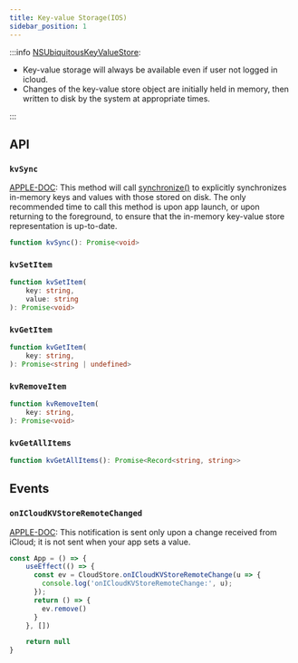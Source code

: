 ```yaml
---
title: Key-value Storage(IOS)
sidebar_position: 1
---
```


:::info
[NSUbiquitousKeyValueStore](https://developer.apple.com/documentation/foundation/nsubiquitouskeyvaluestore):
- Key-value storage will always be available even if user not logged in icloud.
- Changes of the key-value store object are initially held in memory, then written to disk by the system at appropriate times.

:::

## API

### `kvSync`

[APPLE-DOC](https://developer.apple.com/documentation/foundation/nsubiquitouskeyvaluestore/1415989-synchronize): This method will call [synchronize()](https://developer.apple.com/documentation/foundation/nsubiquitouskeyvaluestore/1415989-synchronize) to explicitly synchronizes in-memory keys and values with those stored on disk.  The only recommended time to call this method is upon app launch, or upon returning to the foreground, to ensure that the in-memory key-value store representation is up-to-date.

```ts
function kvSync(): Promise<void>
```

### `kvSetItem`
```ts
function kvSetItem(
    key: string,
    value: string
): Promise<void>
```


### `kvGetItem`
```ts
function kvGetItem(
    key: string,
): Promise<string | undefined>
```


### `kvRemoveItem`
```ts
function kvRemoveItem(
    key: string,
): Promise<void>
```


### `kvGetAllItems`
```ts
function kvGetAllItems(): Promise<Record<string, string>>
```

## Events

### `onICloudKVStoreRemoteChanged`
[APPLE-DOC](https://developer.apple.com/documentation/foundation/nsubiquitouskeyvaluestore/1412267-didchangeexternallynotification): This notification is sent only upon a change received from iCloud; it is not sent when your app sets a value.

```jsx
const App = () => {
    useEffect(() => {
      const ev = CloudStore.onICloudKVStoreRemoteChange(u => {
        console.log('onICloudKVStoreRemoteChange:', u);
      });
      return () => {
        ev.remove()
      }
    }, [])

    return null
}
```
